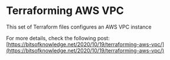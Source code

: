 # Terraforming AWS VPC

This set of Terraform files configures an AWS VPC instance

For more details, check the following post: [https://bitsofknowledge.net/2020/10/19/terraforming-aws-vpc/](https://bitsofknowledge.net/2020/10/19/terraforming-aws-vpc/)
